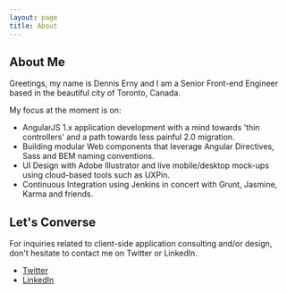 ```yaml
---
layout: page
title: About
---
```


## About Me

Greetings, my name is Dennis Erny and I am a Senior Front-end Engineer based in the beautiful city of Toronto, Canada.

My focus at the moment is on:

* AngularJS 1.x application development with a mind towards 'thin controllers' and a path towards less painful 2.0 migration.
* Building modular Web components that leverage Angular Directives, Sass and BEM naming conventions.
* UI Design with Adobe Illustrator and live mobile/desktop mock-ups using cloud-based tools such as UXPin.
* Continuous Integration using Jenkins in concert with Grunt, Jasmine, Karma and friends.

## Let's Converse

For inquiries related to client-side application consulting and/or design, don't hesitate to contact me on Twitter or LinkedIn.

<ul class="links-social-media">
  <li><a href="http://twitter/denniserny">Twitter</a></li>
  <li><a href="https://ca.linkedin.com/pub/dennis-erny/30/277/263">LinkedIn</a></li>
</ul>
